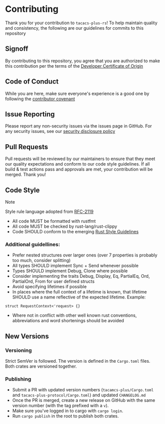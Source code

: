 # Contributing

Thank you for your contribution to `tacacs-plus-rs`! To help maintain quality and consistency, the following are our
guidelines for commits to this repository

## Signoff

By contributing to this repository, you agree that you are authorized to make this contribution per the terms of the
[Developer Certificate of Origin][DCO]

## Code of Conduct

While you are here, make sure everyone's experience is a good one by following the [contributor covenant](./CODE_OF_CONDUCT.md)

## Issue Reporting

Please report any non-security issues via the issues page in GitHub. For any security issues, see our
[security disclosure policy](./SECURITY.md)

## Pull Requests

Pull requests will be reviewed by our maintainers to ensure that they meet our quality expectations and conform to our
code style guidelines. If all build & test actions pass and approvals are met, your contribution will be merged. Thank
you!

## Code Style

> [!Note]
> Style rule language adopted from [RFC-2119][RFC-2119]

* All code MUST be formatted with rustfmt
* All code MUST be checked by rust-lang/rust-clippy 
* Code SHOULD conform to the emerging [Rust Style Guidelines][Rust Style Guide]

### Additional guidellines:

* Prefer nested structures over larger ones (over 7 properties is probably too much, consider splitting)
* All types SHOULD implement Sync + Send whenever possible
* Types SHOULD implement Debug, Clone where possible
* Consider implementing the traits  Debug, Display, Eq, PartialEq, Ord, PartialOrd, From for user defined structs
* Avoid specifying lifetimes if possible
* In places where the full context of a lifetime is known, that lifetime SHOULD use a name reflective of the expected lifetime. Example:
```
struct RequestContext<'request> {}
```
* Where not in conflict with other well known rust conventions, abbreviations and word shortenings should be avoided

[DCO]: https://developercertificate.org/
[RFC-2119]: https://datatracker.ietf.org/doc/html/rfc2119
[Rust Style Guide]: https://doc.rust-lang.org/stable/style-guide/index.html

## New Versions

### Versioning

Strict SemVer is followed. The version is defined in the `Cargo.toml` files.
Both crates are versioned together.

### Publishing

* Submit a PR with updated version numbers (`tacamcs-plus/Cargo.toml` and `tacacs-plus-protocol/Cargo.toml`) and updated `CHANGELOG.md`
* Once the PR is merged, create a new release on GitHub with the same version number (with the tag prefixed with a `v`).
* Make sure you've logged in to cargo with `cargo login`.
* Run `cargo publish` in the root to publish both crates.
